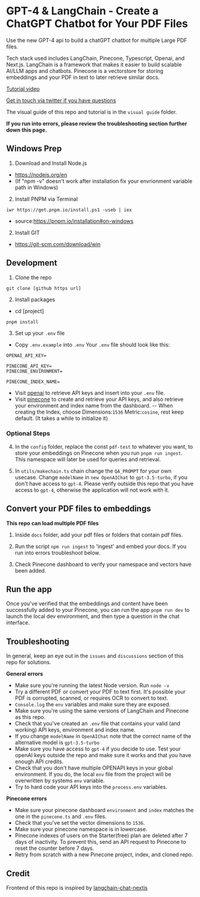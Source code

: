 # GPT-4 & LangChain - Create a ChatGPT Chatbot for Your PDF Files

Use the new GPT-4 api to build a chatGPT chatbot for multiple Large PDF files.

Tech stack used includes LangChain, Pinecone, Typescript, Openai, and Next.js. LangChain is a framework that makes it easier to build scalable AI/LLM apps and chatbots. Pinecone is a vectorstore for storing embeddings and your PDF in text to later retrieve similar docs.

[Tutorial video](https://www.youtube.com/watch?v=ih9PBGVVOO4)

[Get in touch via twitter if you have questions](https://twitter.com/mayowaoshin)

The visual guide of this repo and tutorial is in the `visual guide` folder.

**If you run into errors, please review the troubleshooting section further down this page.**

## Windows Prep
1. Download and Install Node.js
- https://nodejs.org/en
- (If "npm -v" doesn't work after installation fix your envrionment variable path in Windows)

2. Install PNPM via Terminal
```
iwr https://get.pnpm.io/install.ps1 -useb | iex
```
- source:https://pnpm.io/installation#on-windows

2. Install GIT
- https://git-scm.com/download/win


## Development

1. Clone the repo

```
git clone [github https url]
```

2. Install packages

- cd [project]
```
pnpm install
```

3. Set up your `.env` file

- Copy `.env.example` into `.env`
  Your `.env` file should look like this:

```
OPENAI_API_KEY=

PINECONE_API_KEY=
PINECONE_ENVIRONMENT=

PINECONE_INDEX_NAME=

```

- Visit [openai](https://help.openai.com/en/articles/4936850-where-do-i-find-my-secret-api-key) to retrieve API keys and insert into your `.env` file.
- Visit [pinecone](https://pinecone.io/) to create and retrieve your API keys, and also retrieve your environment and index name from the dashboard.
-- When creating the Index, choose Dimensions:`1536` Metric:`cosine`, rest keep default. (It takes a while to initialize it)

### Optional Steps
4. In the `config` folder, replace the const `pdf-test` to whatever you want, to store your embeddings on Pinecone when you run `pnpm run ingest`. This namespace will later be used for queries and retrieval.

5. In `utils/makechain.ts` chain change the `QA_PROMPT` for your own usecase. Change `modelName` in `new OpenAIChat` to `gpt-3.5-turbo`, if you don't have access to `gpt-4`. Please verify outside this repo that you have access to `gpt-4`, otherwise the application will not work with it.

## Convert your PDF files to embeddings

**This repo can load multiple PDF files**

1. Inside `docs` folder, add your pdf files or folders that contain pdf files.

2. Run the script `npm run ingest` to 'ingest' and embed your docs. If you run into errors troubleshoot below.

3. Check Pinecone dashboard to verify your namespace and vectors have been added.

## Run the app

Once you've verified that the embeddings and content have been successfully added to your Pinecone, you can run the app `pnpm run dev` to launch the local dev environment, and then type a question in the chat interface.

## Troubleshooting

In general, keep an eye out in the `issues` and `discussions` section of this repo for solutions.

**General errors**

- Make sure you're running the latest Node version. Run `node -v`
- Try a different PDF or convert your PDF to text first. It's possible your PDF is corrupted, scanned, or requires OCR to convert to text.
- `Console.log` the `env` variables and make sure they are exposed.
- Make sure you're using the same versions of LangChain and Pinecone as this repo.
- Check that you've created an `.env` file that contains your valid (and working) API keys, environment and index name.
- If you change `modelName` in `OpenAIChat` note that the correct name of the alternative model is `gpt-3.5-turbo`
- Make sure you have access to `gpt-4` if you decide to use. Test your openAI keys outside the repo and make sure it works and that you have enough API credits.
- Check that you don't have multiple OPENAPI keys in your global environment. If you do, the local `env` file from the project will be overwritten by systems `env` variable.
- Try to hard code your API keys into the `process.env` variables.


**Pinecone errors**

- Make sure your pinecone dashboard `environment` and `index` matches the one in the `pinecone.ts` and `.env` files.
- Check that you've set the vector dimensions to `1536`.
- Make sure your pinecone namespace is in lowercase.
- Pinecone indexes of users on the Starter(free) plan are deleted after 7 days of inactivity. To prevent this, send an API request to Pinecone to reset the counter before 7 days.
- Retry from scratch with a new Pinecone project, index, and cloned repo.

## Credit

Frontend of this repo is inspired by [langchain-chat-nextjs](https://github.com/zahidkhawaja/langchain-chat-nextjs)
